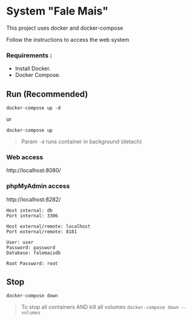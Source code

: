 
System "Fale Mais"
===========

This project uses docker and docker-compose

Follow the instructions to access the web system

### Requirements :
- Install Docker.
- Docker Compose.


Run (Recommended)
---

```
docker-compose up -d
```

or

```
docker-compose up
```

> Param `-d` runs container in background (detach)


### Web access

http://localhost:8080/

### phpMyAdmin access

http://localhost:8282/


```
Host internal: db
Port internal: 3306

Host external/remote: localhost
Port external/remote: 8181

User: user
Password: password
Database: falemaisdb

Root Password: root
```

Stop
----

```
docker-compose down
```

> To stop all containers AND kill all volumes `docker-compose down --volumes`